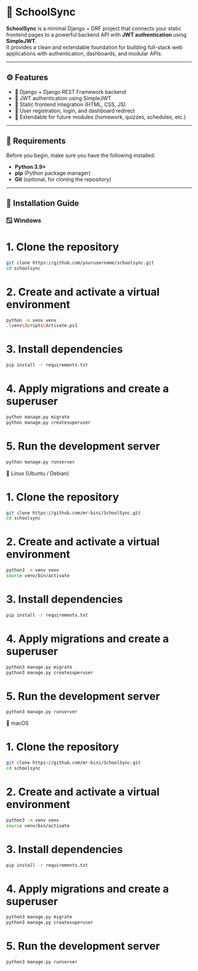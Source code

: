 # 🏫 SchoolSync

**SchoolSync** is a minimal Django + DRF project that connects your static frontend pages to a powerful backend API with **JWT authentication** using **SimpleJWT**.  
It provides a clean and extendable foundation for building full-stack web applications with authentication, dashboards, and modular APIs.

---

## ⚙️ Features

- 🔹 Django + Django REST Framework backend  
- 🔹 JWT authentication using SimpleJWT  
- 🔹 Static frontend integration (HTML, CSS, JS)  
- 🔹 User registration, login, and dashboard redirect  
- 🔹 Extendable for future modules (homework, quizzes, schedules, etc.)

---

## 🧩 Requirements

Before you begin, make sure you have the following installed:

- **Python 3.9+**
- **pip** (Python package manager)
- **Git** (optional, for cloning the repository)

---

## 🚀 Installation Guide

### 🪟 Windows


# 1. Clone the repository
```bash
git clone https://github.com/yourusername/schoolsync.git
cd schoolsync
```
# 2. Create and activate a virtual environment
```bash
python -m venv venv
.\venv\Scripts\Activate.ps1
```
# 3. Install dependencies
```bash
pip install -r requirements.txt
```
# 4. Apply migrations and create a superuser
```bash
python manage.py migrate
python manage.py createsuperuser
```
# 5. Run the development server
```bash
python manage.py runserver
```
🐧 Linux (Ubuntu / Debian)
# 1. Clone the repository
```bash
git clone https://github.com/mr-bini/SchoolSync.git
cd schoolsync
```
# 2. Create and activate a virtual environment
```bash
python3 -m venv venv
source venv/bin/activate
```
# 3. Install dependencies
```bash
pip install -r requirements.txt
```
# 4. Apply migrations and create a superuser
```bash
python3 manage.py migrate
python3 manage.py createsuperuser
```
# 5. Run the development server
```bash
python3 manage.py runserver
```
🍎 macOS
# 1. Clone the repository
```bash
git clone https://github.com/mr-bini/SchoolSync.git
cd schoolsync
```
# 2. Create and activate a virtual environment
```bash
python3 -m venv venv
source venv/bin/activate
```
# 3. Install dependencies
```bash
pip install -r requirements.txt
```
# 4. Apply migrations and create a superuser
```bash
python3 manage.py migrate
python3 manage.py createsuperuser
```
# 5. Run the development server
```bash
python3 manage.py runserver
```

















